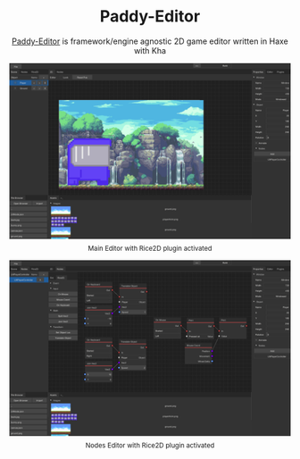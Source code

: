 <div align="center">

# Paddy-Editor
[Paddy-Editor](https://blackgoku36.github.io/Paddy-Editor-Website/) is framework/engine agnostic 2D game editor written in Haxe with Kha

![](screenshot1.png)
<sub>Main Editor with Rice2D plugin activated</sub>

![](screenshot2.png)
<sub>Nodes Editor with Rice2D plugin activated</sub>

</div>
